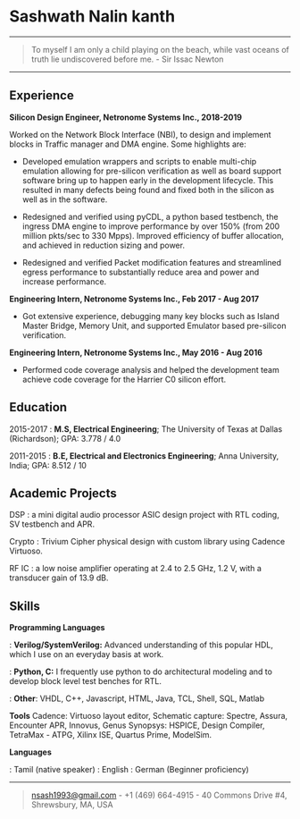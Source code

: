 Sashwath Nalin kanth
============

----

>  To myself I am only a child playing on the beach, while vast oceans of truth lie undiscovered before me. - Sir Issac Newton

----

Experience
----------

**Silicon Design Engineer, Netronome Systems Inc., 2018-2019**

Worked on the Network Block Interface (NBI), to design and implement blocks in Traffic manager and DMA engine. Some highlights are:

* Developed emulation wrappers and scripts to enable multi-chip emulation allowing for pre-silicon verification as well as board support software bring up to happen early in the development lifecycle. This resulted in many defects being found and fixed both in the silicon as well as in the software.

* Redesigned and verified using pyCDL, a python based testbench, the ingress DMA engine to improve performance by over 150% (from 200 million pkts/sec to 330 Mpps). Improved efficiency of buffer allocation, and achieved in reduction sizing and power.

* Redesigned and verified Packet modification features and streamlined egress performance to substantially reduce area and power and increase performance.


**Engineering Intern, Netronome Systems Inc., Feb 2017 - Aug 2017**

* Got extensive experience, debugging many key blocks such as Island Master Bridge, Memory Unit, and supported Emulator based pre-silicon verification.

**Engineering Intern, Netronome Systems Inc., May 2016 - Aug 2016**

* Performed code coverage analysis and helped the development team achieve code coverage for the Harrier C0 silicon effort.

Education
---------
2015-2017 
:   **M.S, Electrical Engineering**; The University of Texas at Dallas (Richardson);
    GPA: 3.778 / 4.0

2011-2015
:   **B.E, Electrical and Electronics Engineering**; Anna University, India;
    GPA: 8.512 / 10

Academic Projects
--------------------
DSP
: a mini digital audio processor ASIC design project with RTL coding, SV testbench and APR.

Crypto
: Trivium Cipher physical design with custom library using Cadence Virtuoso.

RF IC
: a low noise amplifier operating at 2.4 to 2.5 GHz, 1.2 V, with a transducer gain of 13.9 dB.

Skills
-------

**Programming Languages**

:   **Verilog/SystemVerilog:** Advanced understanding of this popular HDL, which I use on an everyday basis at work. 

:   **Python, C:** I frequently use python to do architectural modeling and to develop block level test benches for RTL.

:   **Other**: VHDL, C++, Javascript, HTML, Java, TCL, Shell, SQL, Matlab

**Tools**
Cadence: Virtuoso layout editor, Schematic capture: Spectre, Assura, Encounter APR, Innovus, Genus Synopsys: HSPICE, Design Compiler, TetraMax -
ATPG, Xilinx ISE, Quartus Prime, ModelSim.

[ref]: https://github.com/Sash-github-account

**Languages**

: Tamil (native speaker)
: English
: German (Beginner proficiency)

----
> <nsash1993@gmail.com> - +1 (469) 664-4915 - 40 Commons Drive #4, Shrewsbury, MA, USA
